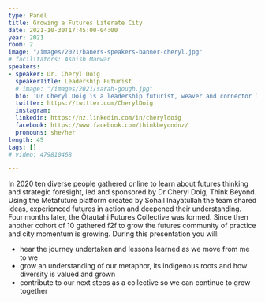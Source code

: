 ```yaml
---
type: Panel
title: Growing a Futures Literate City
date: 2021-10-30T17:45:00-04:00
year: 2021
room: 2
image: "/images/2021/baners-speakers-banner-cheryl.jpg"
# facilitators: Ashish Manwar
speakers:
- speaker: Dr. Cheryl Doig
  speakerTitle: Leadership Futurist
  # image: "/images/2021/sarah-gough.jpg"
  bio: 'Dr Cheryl Doig is a leadership futurist, weaver and connector living in Christchurch, New Zealand - a city that has experienced earthquakes, fires, a terrorist attack and floods.  She is director of Think Beyond, convenor of the Ōtautahi Futures Collective and is a member of the APF. Cheryl is a founding trustee of Ako Ōtautahi Learning City Christchurch, focused on growing a local learning ecosystem with a focus on equity, access and innovation. In 2017 Cheryl was a finalist in the NZ Westpac Women of Influence Awards, in the Innovation and Science category.'
  twitter: https://twitter.com/CherylDoig
  instagram: 
  linkedin: https://nz.linkedin.com/in/cheryldoig
  facebook: https://www.facebook.com/thinkbeyondnz/
  pronouns: she/her
length: 45
tags: []
# video: 479810468

---
```


In 2020 ten diverse people gathered online to learn about futures thinking and strategic foresight, led and sponsored by Dr Cheryl Doig, Think Beyond. Using the Metafuture platform created by Sohail Inayatullah the team shared ideas, experienced futures in action and deepened their understanding. Four months later, the Ōtautahi Futures Collective was formed. Since then another cohort of 10 gathered f2f to grow the futures community of practice and city momentum is growing. During this presentation you will:

- hear the journey undertaken and lessons learned as we move from me to we
- grow an understanding of our metaphor, its indigenous roots and how diversity is valued and grown
- contribute to our next steps as a collective so we can continue to grow together